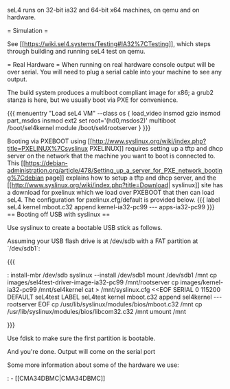 seL4 runs on 32-bit ia32 and 64-bit x64 machines, on qemu and on
hardware.

= Simulation =

See \[\[<https://wiki.sel4.systems/Testing#IA32%7CTesting>\]\], which
steps through building and running seL4 test on qemu.

= Real Hardware = When running on real hardware console output will be
over serial. You will need to plug a serial cable into your machine to
see any output.

The build system produces a multiboot compliant image for x86; a grub2
stanza is here, but we usually boot via PXE for convenience.

{{{ menuentry "Load seL4 VM" --class os { load\_video insmod gzio insmod
part\_msdos insmod ext2 set root='(hd0,msdos2)' multiboot
/boot/sel4kernel module /boot/sel4rootserver } }}}

Booting via PXEBOOT using
\[\[<http://www.syslinux.org/wiki/index.php?title=PXELINUX%7Csyslinux>
PXELINUX\]\] requires setting up a tftp and dhcp server on the network
that the machine you want to boot is connected to. This
\[\[<https://debian-administration.org/article/478/Setting_up_a_server_for_PXE_network_booting%7Cdebian>
page\]\] explains how to setup a tftp and dhcp server, and the
\[\[<http://www.syslinux.org/wiki/index.php?title=Download>|
syslinux\]\] site has a download for pxelinux which we load over PXEBOOT
that then can load seL4. The configuration for pxelinux.cfg/default is
provided below. {{{ label seL4 kernel mboot.c32 append kernel-ia32-pc99
--- apps-ia32-pc99 }}} == Booting off USB with syslinux ==

Use syslinux to create a bootable USB stick as follows.

Assuming your USB flash drive is at /dev/sdb with a FAT partition at
\`/dev/sdb1\`:

{{{

:   install-mbr /dev/sdb syslinux --install /dev/sdb1 mount /dev/sdb1
    /mnt cp images/sel4test-driver-image-ia32-pc99 /mnt/rootserver cp
    images/kernel-ia32-pc99 /mnt/sel4kernel cat &gt; /mnt/syslinux.cfg
    &lt;&lt;EOF SERIAL 0 115200 DEFAULT seL4test LABEL seL4test kernel
    mboot.c32 append sel4kernel --- rootserver EOF cp
    /usr/lib/syslinux/modules/bios/mboot.c32 /mnt cp
    /usr/lib/syslinux/modules/bios/libcom32.c32 /mnt umount /mnt

}}}

Use fdisk to make sure the first partition is bootable.

And you're done. Output will come on the serial port

Some more information about some of the hardware we use:

:   -   \[\[CMA34DBMC|CMA34DBMC\]\]


